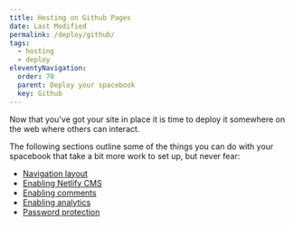 ```yaml
---
title: Hosting on Github Pages 
date: Last Modified
permalink: /deploy/github/
tags: 
  - hosting
  - deploy
eleventyNavigation:
  order: 70
  parent: Deploy your spacebook
  key: Github 
---
```

  
Now that you've got your site in place it is time to deploy it somewhere on the web where others can interact.

The following sections outline some of the things you can do with your spacebook that take a bit more work to set up, but never fear:

* [Navigation layout](/advanced/navigation/)
* [Enabling Netlify CMS](/advanced/netlifycms/)
* [Enabling comments](/advanced/comments)
* [Enabling analytics](/advanced/analytics)
* [Password protection](/advanced/encryption/)